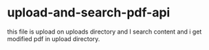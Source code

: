 # upload-and-search-pdf-api

this file is upload on uploads directory and I search content and i get modified pdf in upload directory.
